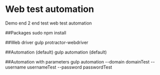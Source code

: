 # Web test automation
Demo end 2 end test web test automation

##Packages
sudo npm install

##Web driver
gulp protractor-webdriver

##Automation (default)
gulp automation  (default)

##Automation with parameters
gulp automation --domain domainTest --username usernameTest --password passwordTest
